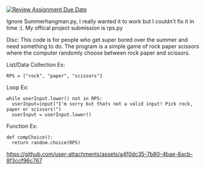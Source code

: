 [![Review Assignment Due Date](https://classroom.github.com/assets/deadline-readme-button-22041afd0340ce965d47ae6ef1cefeee28c7c493a6346c4f15d667ab976d596c.svg)](https://classroom.github.com/a/DpCY8B3G)

Ignore Summerhangman.py, I really wanted it to work but I couldn't fix it in time :(. My offical project submission is rps.py


Disc: This code is for people who get super bored over the summer and need something to do. The program is a simple game of rock paper scissors where the computer randomly choose between rock paper and scissors.


List/Data Collection Ex:
```
RPS = ["rock", "paper", "scissors"]
```

Loop Ex:
```
while userInput.lower() not in RPS:
  userInput=input("I'm sorry but thats not a valid input! Pick rock, paper or scissors!")
  userInput = userInput.lower()
```

Function Ex:

```
def compChoice():
  return random.choice(RPS)
```



https://github.com/user-attachments/assets/a4f0dc35-7b80-4bae-8acb-8f3ccf96c767





